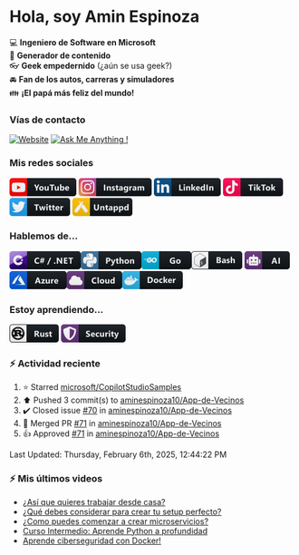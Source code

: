 # Hola, soy Amin Espinoza

:computer: **Ingeniero de Software en Microsoft**  
:pencil: **Generador de contenido**  
:eyeglasses: **Geek empedernido** (¿aún se usa geek?)  
:oncoming_automobile: **Fan de los autos, carreras y simuladores**  
:family: **¡El papá más feliz del mundo!**

### Vías de contacto

[![Website](https://img.shields.io/badge/aminespinoza.com-up-green?style=for-the-badge)][website]
[![Ask Me Anything !](https://img.shields.io/badge/Ask%20me-anything-1abc9c.svg?style=for-the-badge)](https://calendly.com/aminespinoza/consultoria)

### Mis redes sociales
[<img src="./assets/social/youtube.png"/>][youtube]
[<img src="./assets/social/instagram.png"/>][instagram]
[<img src="./assets/social/linkedin.png"/>][linkedin]
[<img src="./assets/social/tiktok.png"/>][linkedin]
[<img src="./assets/social/twitter.png"/>][twitter]
[<img src="./assets/social/untappd.png"/>][untappd]

### Hablemos de...
<img src="./assets/tech/csharp_dotnet.png"/><img src="./assets/tech/python.png"/><img src="./assets/tech/go.png"/><img src="./assets/tech/bash.png"/>
<img src="./assets/tech/ai.png"/><img src="./assets/tech/azure.png"/><img src="./assets/tech/cloud.png"/><img src="./assets/tech/docker.png"/>

### Estoy aprendiendo...
<img src="./assets/tech/rust.png"/> <img src="./assets/tech/security.png"/>


### :zap: Actividad reciente
<!--RECENT_ACTIVITY:start-->
1. ⭐ Starred [microsoft/CopilotStudioSamples](https://github.com/microsoft/CopilotStudioSamples)<br>
2. ⬆️ Pushed 3 commit(s) to [aminespinoza10/App-de-Vecinos](https://github.com/aminespinoza10/App-de-Vecinos)<br>
3. ✔️ Closed issue [#70](https://github.com/aminespinoza10/App-de-Vecinos/issues/70) in [aminespinoza10/App-de-Vecinos](https://github.com/aminespinoza10/App-de-Vecinos)<br>
4. 🎉 Merged PR [#71](https://github.com/aminespinoza10/App-de-Vecinos/pull/71) in [aminespinoza10/App-de-Vecinos](https://github.com/aminespinoza10/App-de-Vecinos)<br>
5. 👍 Approved [#71](https://github.com/aminespinoza10/App-de-Vecinos/pull/71#pullrequestreview-2593891334) in [aminespinoza10/App-de-Vecinos](https://github.com/aminespinoza10/App-de-Vecinos)<br>
<!--RECENT_ACTIVITY:end-->
<!--RECENT_ACTIVITY:last_update-->
Last Updated: Thursday, February 6th, 2025, 12:44:22 PM
<!--RECENT_ACTIVITY:last_update_end-->

### :zap: Mis últimos videos
<!-- YOUTUBE:START -->
- [¿Así que quieres trabajar desde casa?](https://www.youtube.com/watch?v=5Q99rgpW9p0)
- [¿Qué debes considerar para crear tu setup perfecto?](https://www.youtube.com/watch?v=y4eSp0Ldqxk)
- [¿Como puedes comenzar a crear microservicios?](https://www.youtube.com/watch?v=etIx9sLHnvs)
- [Curso Intermedio: Aprende Python a profundidad](https://www.youtube.com/watch?v=g5m2MxaqpSo)
- [Aprende ciberseguridad con Docker!](https://www.youtube.com/watch?v=chcuCz7WCXU)
<!-- YOUTUBE:END -->


[website]: https://aminespinoza.com/
[twitter]: https://twitter.com/aminespinoza
[youtube]: https://www.youtube.com/c/AminEspinoza
[linkedin]: https://www.linkedin.com/in/amin-espinoza-71b24661/
[instagram]: https://www.instagram.com/aminespinoza10/
[untappd]: https://untappd.com/user/aminespinoza

